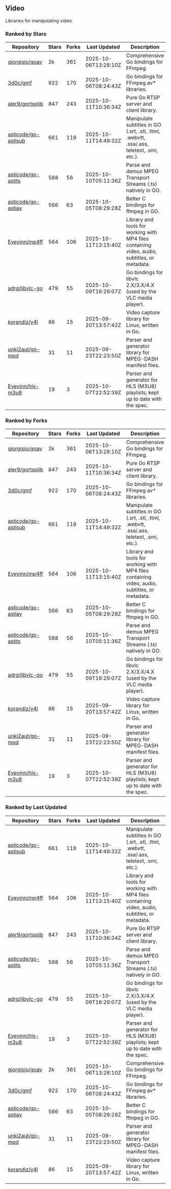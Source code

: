 ## Video

Libraries for manipulating video.

### Ranked by Stars

| Repository | Stars | Forks | Last Updated | Description | 
|------------|-------|-------|--------------|-------------|
| [giorgisio/goav](https://github.com/giorgisio/goav) | 2k | 361 | 2025-10-06T13:28:10Z |  Comprehensive Go bindings for FFmpeg. |
| [3d0c/gmf](https://github.com/3d0c/gmf) | 922 | 170 | 2025-10-06T08:24:43Z |  Go bindings for FFmpeg av\* libraries. |
| [aler9/gortsplib](https://github.com/aler9/gortsplib) | 847 | 243 | 2025-10-11T10:36:34Z |  Pure Go RTSP server and client library. |
| [asticode/go-astisub](https://github.com/asticode/go-astisub) | 661 | 119 | 2025-10-11T14:49:32Z |  Manipulate subtitles in GO (.srt, .stl, .ttml, .webvtt, .ssa/.ass, teletext, .smi, etc.). |
| [asticode/go-astits](https://github.com/asticode/go-astits) | 588 | 56 | 2025-10-10T05:11:36Z |  Parse and demux MPEG Transport Streams (.ts) natively in GO. |
| [asticode/go-astiav](https://github.com/asticode/go-astiav) | 566 | 63 | 2025-10-05T08:29:28Z |  Better C bindings for ffmpeg in GO. |
| [Eyevinn/mp4ff](https://github.com/Eyevinn/mp4ff) | 564 | 106 | 2025-10-11T13:15:40Z |  Library and tools for working with MP4 files containing video, audio, subtitles, or metadata. |
| [adrg/libvlc-go](https://github.com/adrg/libvlc-go) | 479 | 55 | 2025-10-09T16:29:07Z |  Go bindings for libvlc 2.X/3.X/4.X (used by the VLC media player). |
| [korandiz/v4l](https://github.com/korandiz/v4l) | 86 | 15 | 2025-09-20T13:57:42Z |  Video capture library for Linux, written in Go. |
| [unki2aut/go-mpd](https://github.com/unki2aut/go-mpd) | 31 | 11 | 2025-09-23T22:23:50Z |  Parser and generator library for MPEG-DASH manifest files. |
| [Eyevinn/hls-m3u8](https://github.com/Eyevinn/hls-m3u8) | 19 | 3 | 2025-10-07T22:52:39Z |  Parser and generator for HLS (M3U8) playlists; kept up to date with the spec. |

### Ranked by Forks

| Repository | Stars | Forks | Last Updated | Description | 
|------------|-------|-------|--------------|-------------|
| [giorgisio/goav](https://github.com/giorgisio/goav) | 2k | 361 | 2025-10-06T13:28:10Z |  Comprehensive Go bindings for FFmpeg. |
| [aler9/gortsplib](https://github.com/aler9/gortsplib) | 847 | 243 | 2025-10-11T10:36:34Z |  Pure Go RTSP server and client library. |
| [3d0c/gmf](https://github.com/3d0c/gmf) | 922 | 170 | 2025-10-06T08:24:43Z |  Go bindings for FFmpeg av\* libraries. |
| [asticode/go-astisub](https://github.com/asticode/go-astisub) | 661 | 119 | 2025-10-11T14:49:32Z |  Manipulate subtitles in GO (.srt, .stl, .ttml, .webvtt, .ssa/.ass, teletext, .smi, etc.). |
| [Eyevinn/mp4ff](https://github.com/Eyevinn/mp4ff) | 564 | 106 | 2025-10-11T13:15:40Z |  Library and tools for working with MP4 files containing video, audio, subtitles, or metadata. |
| [asticode/go-astiav](https://github.com/asticode/go-astiav) | 566 | 63 | 2025-10-05T08:29:28Z |  Better C bindings for ffmpeg in GO. |
| [asticode/go-astits](https://github.com/asticode/go-astits) | 588 | 56 | 2025-10-10T05:11:36Z |  Parse and demux MPEG Transport Streams (.ts) natively in GO. |
| [adrg/libvlc-go](https://github.com/adrg/libvlc-go) | 479 | 55 | 2025-10-09T16:29:07Z |  Go bindings for libvlc 2.X/3.X/4.X (used by the VLC media player). |
| [korandiz/v4l](https://github.com/korandiz/v4l) | 86 | 15 | 2025-09-20T13:57:42Z |  Video capture library for Linux, written in Go. |
| [unki2aut/go-mpd](https://github.com/unki2aut/go-mpd) | 31 | 11 | 2025-09-23T22:23:50Z |  Parser and generator library for MPEG-DASH manifest files. |
| [Eyevinn/hls-m3u8](https://github.com/Eyevinn/hls-m3u8) | 19 | 3 | 2025-10-07T22:52:39Z |  Parser and generator for HLS (M3U8) playlists; kept up to date with the spec. |

### Ranked by Last Updated

| Repository | Stars | Forks | Last Updated | Description | 
|------------|-------|-------|--------------|-------------|
| [asticode/go-astisub](https://github.com/asticode/go-astisub) | 661 | 119 | 2025-10-11T14:49:32Z |  Manipulate subtitles in GO (.srt, .stl, .ttml, .webvtt, .ssa/.ass, teletext, .smi, etc.). |
| [Eyevinn/mp4ff](https://github.com/Eyevinn/mp4ff) | 564 | 106 | 2025-10-11T13:15:40Z |  Library and tools for working with MP4 files containing video, audio, subtitles, or metadata. |
| [aler9/gortsplib](https://github.com/aler9/gortsplib) | 847 | 243 | 2025-10-11T10:36:34Z |  Pure Go RTSP server and client library. |
| [asticode/go-astits](https://github.com/asticode/go-astits) | 588 | 56 | 2025-10-10T05:11:36Z |  Parse and demux MPEG Transport Streams (.ts) natively in GO. |
| [adrg/libvlc-go](https://github.com/adrg/libvlc-go) | 479 | 55 | 2025-10-09T16:29:07Z |  Go bindings for libvlc 2.X/3.X/4.X (used by the VLC media player). |
| [Eyevinn/hls-m3u8](https://github.com/Eyevinn/hls-m3u8) | 19 | 3 | 2025-10-07T22:52:39Z |  Parser and generator for HLS (M3U8) playlists; kept up to date with the spec. |
| [giorgisio/goav](https://github.com/giorgisio/goav) | 2k | 361 | 2025-10-06T13:28:10Z |  Comprehensive Go bindings for FFmpeg. |
| [3d0c/gmf](https://github.com/3d0c/gmf) | 922 | 170 | 2025-10-06T08:24:43Z |  Go bindings for FFmpeg av\* libraries. |
| [asticode/go-astiav](https://github.com/asticode/go-astiav) | 566 | 63 | 2025-10-05T08:29:28Z |  Better C bindings for ffmpeg in GO. |
| [unki2aut/go-mpd](https://github.com/unki2aut/go-mpd) | 31 | 11 | 2025-09-23T22:23:50Z |  Parser and generator library for MPEG-DASH manifest files. |
| [korandiz/v4l](https://github.com/korandiz/v4l) | 86 | 15 | 2025-09-20T13:57:42Z |  Video capture library for Linux, written in Go. |

